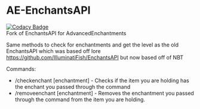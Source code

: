 # AE-EnchantsAPI
[![Codacy Badge](https://app.codacy.com/project/badge/Grade/0402bdfa9c4a45ddb86fd8e1b9375285)](https://www.codacy.com/gh/IlluminatiFish/AE-EnchantsAPI/dashboard?utm_source=github.com&amp;utm_medium=referral&amp;utm_content=IlluminatiFish/AE-EnchantsAPI&amp;utm_campaign=Badge_Grade)
<br>
Fork of EnchantsAPI for AdvancedEnchantments

Same methods to check for enchantments and get the level as the old EnchantsAPI which was based off lore https://github.com/IlluminatiFish/EnchantsAPI but now based off of NBT 

Commands:
  
  - /checkenchant [enchantment] - Checks if the item you are holding has the enchant you passed through the command
  - /removeenchant [enchantment] - Removes the enchantment you passed through the command from the item you are holding.

